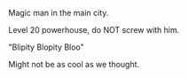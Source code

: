 Magic man in the main city. 

Level 20 powerhouse, do NOT screw with him. 

"Blipity Blopity Bloo"

Might not be as cool as we thought.

